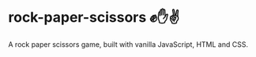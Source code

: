 # rock-paper-scissors ✊✋✌️
A rock paper scissors game, built with vanilla JavaScript, HTML and CSS.
